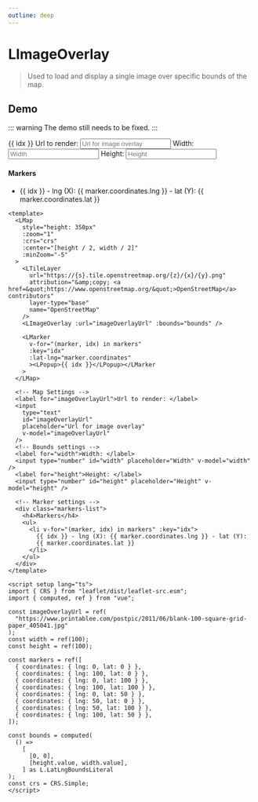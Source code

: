 ```yaml
---
outline: deep
---
```


# LImageOverlay

> Used to load and display a single image over specific bounds of the map.

## Demo

::: warning
The demo still needs to be fixed.
:::

<script setup lang="ts">
import "leaflet/dist/leaflet.css";
import { computed, ref } from "vue";
import { CRS, LatLngBoundsLiteral } from "leaflet";
import { LMap, LImageOverlay, LMarker, LPopup } from "../../src/lib.ts";

const imageOverlayUrl = ref(
  "https://www.printablee.com/postpic/2011/06/blank-100-square-grid-paper_405041.jpg"
);
const width = ref(100);
const height = ref(100);

const markers = ref([
  { coordinates: { lng: 0, lat: 0 } },
  { coordinates: { lng: 100, lat: 0 } },
  { coordinates: { lng: 0, lat: 100 } },
  { coordinates: { lng: 100, lat: 100 } },
  { coordinates: { lng: 0, lat: 50 } },
  { coordinates: { lng: 50, lat: 0 } },
  { coordinates: { lng: 50, lat: 100 } },
  { coordinates: { lng: 100, lat: 50 } },
]);

const bounds = computed(
  () =>
    [
      [0, 0],
      [height.value, width.value],
    ] as LatLngBoundsLiteral
);
const crs = CRS.Simple;
</script>

<div>
    <LMap
        ref="map"
        style="height: 350px"
        :zoom="1"
        :crs="crs"
        :center="[height / 2, width / 2]"
        :minZoom="-5"
    >
        <LImageOverlay :url="imageOverlayUrl" :bounds="bounds"></LImageOverlay>
        <LMarker
            v-for="(marker, idx) in markers"
            :key="idx"
            :lat-lng="marker.coordinates"
        >
            <LPopup>{{ idx }}</LPopup>
        </LMarker>
    </LMap>
    <!-- Map Settings -->
    <label for="imageOverlayUrl">Url to render: </label>
    <input
        type="text"
        id="imageOverlayUrl"
        placeholder="Url for image overlay"
        v-model="imageOverlayUrl"
    />
    <!-- Bounds settings -->
    <label for="width">Width: </label>
    <input type="number" id="width" placeholder="Width" v-model="width" />
    <label for="height">Height: </label>
    <input type="number" id="height" placeholder="Height" v-model="height" />
    <!-- Marker settings -->
    <div class="markers-list">
        <h4>Markers</h4>
        <ul>
            <li v-for="(marker, idx) in markers" :key="idx">
                {{ idx }} - lng (X): {{ marker.coordinates.lng }} - lat (Y):
                {{ marker.coordinates.lat }}
            </li>
        </ul>
    </div>
</div>

```vue
<template>
  <LMap
    style="height: 350px"
    :zoom="1"
    :crs="crs"
    :center="[height / 2, width / 2]"
    :minZoom="-5"
  >
    <LTileLayer
      url="https://{s}.tile.openstreetmap.org/{z}/{x}/{y}.png"
      attribution="&amp;copy; <a href=&quot;https://www.openstreetmap.org/&quot;>OpenStreetMap</a> contributors"
      layer-type="base"
      name="OpenStreetMap"
    />
    <LImageOverlay :url="imageOverlayUrl" :bounds="bounds" />

    <LMarker
      v-for="(marker, idx) in markers"
      :key="idx"
      :lat-lng="marker.coordinates"
      ><LPopup>{{ idx }}</LPopup></LMarker
    >
  </LMap>

  <!-- Map Settings -->
  <label for="imageOverlayUrl">Url to render: </label>
  <input
    type="text"
    id="imageOverlayUrl"
    placeholder="Url for image overlay"
    v-model="imageOverlayUrl"
  />
  <!-- Bounds settings -->
  <label for="width">Width: </label>
  <input type="number" id="width" placeholder="Width" v-model="width" />
  <label for="height">Height: </label>
  <input type="number" id="height" placeholder="Height" v-model="height" />

  <!-- Marker settings -->
  <div class="markers-list">
    <h4>Markers</h4>
    <ul>
      <li v-for="(marker, idx) in markers" :key="idx">
        {{ idx }} - lng (X): {{ marker.coordinates.lng }} - lat (Y):
        {{ marker.coordinates.lat }}
      </li>
    </ul>
  </div>
</template>

<script setup lang="ts">
import { CRS } from "leaflet/dist/leaflet-src.esm";
import { computed, ref } from "vue";

const imageOverlayUrl = ref(
  "https://www.printablee.com/postpic/2011/06/blank-100-square-grid-paper_405041.jpg"
);
const width = ref(100);
const height = ref(100);

const markers = ref([
  { coordinates: { lng: 0, lat: 0 } },
  { coordinates: { lng: 100, lat: 0 } },
  { coordinates: { lng: 0, lat: 100 } },
  { coordinates: { lng: 100, lat: 100 } },
  { coordinates: { lng: 0, lat: 50 } },
  { coordinates: { lng: 50, lat: 0 } },
  { coordinates: { lng: 50, lat: 100 } },
  { coordinates: { lng: 100, lat: 50 } },
]);

const bounds = computed(
  () =>
    [
      [0, 0],
      [height.value, width.value],
    ] as L.LatLngBoundsLiteral
);
const crs = CRS.Simple;
</script>
```

<!--@include: ../gen/components/LImageOverlay.md-->
